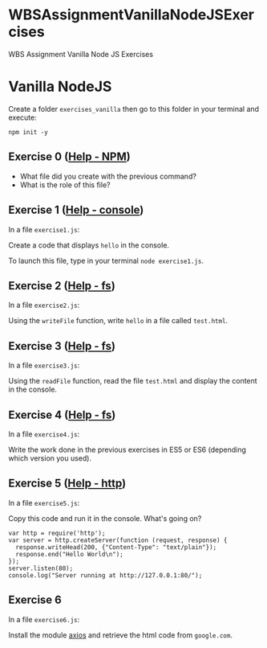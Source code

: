 # WBSAssignmentVanillaNodeJSExercises

WBS Assignment Vanilla Node JS Exercises

# Vanilla NodeJS

Create a folder `exercises_vanilla` then go to this folder in your terminal and execute:

```
npm init -y
```

## Exercise 0 ([Help - NPM](https://nodesource.com/blog/an-absolute-beginners-guide-to-using-npm/))

- What file did you create with the previous command?
- What is the role of this file?

## Exercise 1 ([Help - console](https://nodejs.org/api/console.html))

In a file `exercise1.js`:

Create a code that displays `hello` in the console.

To launch this file, type in your terminal `node exercise1.js`.

## Exercise 2 ([Help - fs](https://nodejs.org/api/fs.html))

In a file `exercise2.js`:

Using the `writeFile` function, write `hello` in a file called `test.html`.

## Exercise 3 ([Help - fs](https://nodejs.org/api/fs.html))

In a file `exercise3.js`:

Using the `readFile` function, read the file `test.html` and display the content in the console.

## Exercise 4 ([Help - fs](https://nodejs.org/api/fs.html))

In a file `exercise4.js`:

Write the work done in the previous exercises in ES5 or ES6 (depending which version you used).

## Exercise 5 ([Help - http](https://nodejs.org/api/http.html))

In a file `exercise5.js`:

Copy this code and run it in the console. What's going on?

```
var http = require('http');
var server = http.createServer(function (request, response) {
  response.writeHead(200, {"Content-Type": "text/plain"});
  response.end("Hello World\n");
});
server.listen(80);
console.log("Server running at http://127.0.0.1:80/");
```

## Exercise 6

In a file `exercise6.js`:

Install the module [axios](https://github.com/axios/axios) and retrieve the html code from `google.com`.
